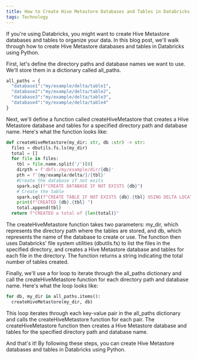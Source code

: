 ```yaml
---
title: How to Create Hive Metastore Databases and Tables in Databricks
tags: Technology
---
```


If you're using Databricks, you might want to create Hive Metastore databases and tables to organize your data. In this blog post, we'll walk through how to create Hive Metastore databases and tables in Databricks using Python.

First, let's define the directory paths and database names we want to use. We'll store them in a dictionary called all_paths.

```python
all_paths = {
  "database1":"my/example/delta/table1", 
  "database2":"my/example/delta/table2",
  "database3":"my/example/delta/table3",
  "database4":"my/example/delta/table4"
}
```

Next, we'll define a function called createHiveMetastore that creates a Hive Metastore database and tables for a specified directory path and database name. Here's what the function looks like:

```python
def createHiveMetastore(my_dir: str, db :str) -> str:
  files = dbutils.fs.ls(my_dir)
  total = []
  for file in files:
    tbl = file.name.split('/')[0]
    dirpth = f'dbfs:/my/example/dir/{db}'
    pth = f'{my/example/delta/}/{tbl}'
    #Create the database if not exits
    spark.sql(f"CREATE DATABASE IF NOT EXISTS {db}")
    # Create the table
    spark.sql(f"CREATE TABLE IF NOT EXISTS {db}.{tbl} USING DELTA LOCATION '{pth}'")
    print(f"CREATED {db}.{tbl} ")
    total.append(tbl)
  return f"CREATED a total of {len(total)}"
 ```
 
The createHiveMetastore function takes two parameters: my_dir, which represents the directory path where the tables are stored, and db, which represents the name of the database to create or use. The function then uses Databricks' file system utilities (dbutils.fs) to list the files in the specified directory, and creates a Hive Metastore database and tables for each file in the directory. The function returns a string indicating the total number of tables created.

Finally, we'll use a for loop to iterate through the all_paths dictionary and call the createHiveMetastore function for each directory path and database name. Here's what the loop looks like:

```python
for db, my_dir in all_paths.items():
  createHiveMetastore(my_dir, db)
```

This loop iterates through each key-value pair in the all_paths dictionary and calls the createHiveMetastore function for each pair. The createHiveMetastore function then creates a Hive Metastore database and tables for the specified directory path and database name.

And that's it! By following these steps, you can create Hive Metastore databases and tables in Databricks using Python.
